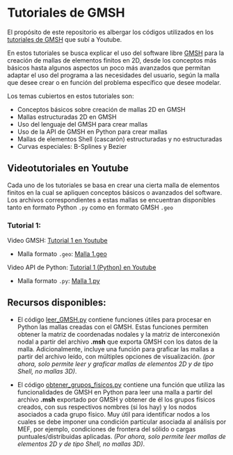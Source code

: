 # Tutoriales de GMSH

El propósito de este repositorio es albergar los códigos utilizados en los [tutoriales de GMSH](https://www.youtube.com/playlist?list=PLu42Gwp4NwSutpf8S_B6mX_vNgETAXtMs) que subí a Youtube.

En estos tutoriales se busca explicar el uso del software libre [GMSH](https://gmsh.info) para la creación de mallas de elementos finitos en 2D, desde los conceptos más básicos hasta algunos aspectos un poco más avanzados que permitan adaptar el uso del programa a las necesidades del usuario, según la malla que desee crear o en función del problema específico que desee modelar.

Los temas cubiertos en estos tutoriales son:
- Conceptos básicos sobre creación de mallas 2D en GMSH
- Mallas estructuradas 2D en GMSH
- Uso del lenguaje del GMSH para crear mallas
- Uso de la API de GMSH en Python para crear mallas
- Mallas de elementos Shell (cascarón) estructuradas y no estructuradas
- Curvas especiales: B-Splines y Bezier 

## Videotutoriales en Youtube

Cada uno de los tutoriales se basa en crear una cierta malla de elementos finitos en la cual se apliquen conceptos básicos o avanzados del software. Los archivos correspondientes a estas mallas se encuentran disponibles tanto en formato Python `.py` como en formato GMSH `.geo`

### Tutorial 1:

Video GMSH: [Tutorial 1 en Youtube](https://youtu.be/Jn4QbNt-lfU)

-  Malla formato `.geo`: [Malla 1.geo](/Mallas_GMSH/1_Malla-simple_2d.geo)

Video API de Python: [Tutorial 1 (Python) en Youtube](https://youtu.be/az4OATXyA9E)

- Malla formato `.py`: [Malla 1.py](/Mallas_python/1_Malla-simple_2d.py)


## Recursos disponibles:
- El código [leer_GMSH.py](/leer_GMSH.py) contiene funciones útiles para procesar en Python las mallas creadas con el GMSH. Estas funciones permiten obtener la matriz de coordenadas nodales y la matriz de interconexión nodal a partir del archivo **.msh** que exporta GMSH con los datos de la malla. Adicionalmente, incluye una función para graficar las mallas a partir del archivo leído, con múltiples opciones de visualización. *(por ahora, solo permite leer y graficar mallas de elementos 2D y de tipo Shell, no mallas 3D)*.

- El código [obtener_grupos_fisicos.py](/obtener_grupos_fisicos.py) contiene una función que utiliza las funcionalidades de GMSH en Python para leer una malla a partir del archivo **.msh** exportado por GMSH y obtener de él los grupos físicos creados, con sus respectivos nombres (si los hay) y los nodos asociados a cada grupo físico. Muy útil para identificar nodos a los cuales se debe imponer una condición particular asociada al análisis por MEF, por ejemplo, condiciones de frontera del sólido o cargas puntuales/distribuidas aplicadas. *(Por ahora, solo permite leer mallas de elementos 2D y de tipo Shell, no mallas 3D)*.

